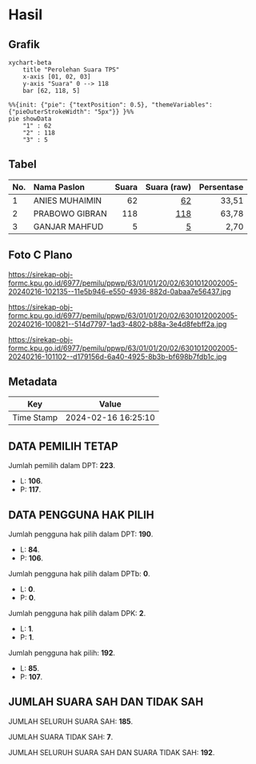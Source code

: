 # Hasil

## Grafik

```mermaid
xychart-beta
    title "Perolehan Suara TPS"
    x-axis [01, 02, 03]
    y-axis "Suara" 0 --> 118
    bar [62, 118, 5]
```

```mermaid
%%{init: {"pie": {"textPosition": 0.5}, "themeVariables": {"pieOuterStrokeWidth": "5px"}} }%%
pie showData
    "1" : 62
    "2" : 118
    "3" : 5
```

## Tabel

| No. | Nama Paslon    | Suara | Suara (raw) | Persentase |
|:--- |:-------------- | -----:| -----------:| ----------:|
| 1   | ANIES MUHAIMIN | 62    | [62][p-1]   | 33,51      |
| 2   | PRABOWO GIBRAN | 118   | [118][p-2]  | 63,78      |
| 3   | GANJAR MAHFUD  | 5     | [5][p-3]    | 2,70       |


[p-1]: https://github.com/gigit-pemilu/pemilu-2024-63-kalimantan-selatan/blob/main/pilpres/hitung-suara/sub/63-kalimantan-selatan/sub/01-tanah-laut/sub/01-takisung/sub/2002-tabanio/sub/005-tps/sub/paslon-1.txt
[p-2]: https://github.com/gigit-pemilu/pemilu-2024-63-kalimantan-selatan/blob/main/pilpres/hitung-suara/sub/63-kalimantan-selatan/sub/01-tanah-laut/sub/01-takisung/sub/2002-tabanio/sub/005-tps/sub/paslon-2.txt
[p-3]: https://github.com/gigit-pemilu/pemilu-2024-63-kalimantan-selatan/blob/main/pilpres/hitung-suara/sub/63-kalimantan-selatan/sub/01-tanah-laut/sub/01-takisung/sub/2002-tabanio/sub/005-tps/sub/paslon-3.txt

## Foto C Plano

https://sirekap-obj-formc.kpu.go.id/6977/pemilu/ppwp/63/01/01/20/02/6301012002005-20240216-102135--11e5b946-e550-4936-882d-0abaa7e56437.jpg

https://sirekap-obj-formc.kpu.go.id/6977/pemilu/ppwp/63/01/01/20/02/6301012002005-20240216-100821--514d7797-1ad3-4802-b88a-3e4d8febff2a.jpg

https://sirekap-obj-formc.kpu.go.id/6977/pemilu/ppwp/63/01/01/20/02/6301012002005-20240216-101102--d179156d-6a40-4925-8b3b-bf698b7fdb1c.jpg


## Metadata

| Key        | Value               |
| ---------- | ------------------- |
| Time Stamp | 2024-02-16 16:25:10 |


## DATA PEMILIH TETAP

Jumlah pemilih dalam DPT: **223**.
 * L: **106**.
 * P: **117**.

## DATA PENGGUNA HAK PILIH

Jumlah pengguna hak pilih dalam DPT: **190**.
 * L: **84**.
 * P: **106**.

Jumlah pengguna hak pilih dalam DPTb: **0**.
 * L: **0**.
 * P: **0**.

Jumlah pengguna hak pilih dalam DPK: **2**.
 * L: **1**.
 * P: **1**.

Jumlah pengguna hak pilih: **192**.
 * L: **85**.
 * P: **107**.

## JUMLAH SUARA SAH DAN TIDAK SAH

JUMLAH SELURUH SUARA SAH: **185**.

JUMLAH SUARA TIDAK SAH: **7**.

JUMLAH SELURUH SUARA SAH DAN SUARA TIDAK SAH: **192**.


